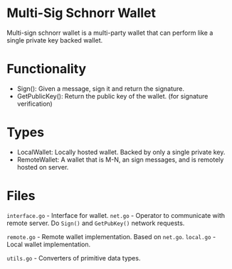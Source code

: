# Multi-Sig Schnorr Wallet

Multi-sign schnorr wallet is a multi-party wallet that can perform like a single private key backed wallet.

# Functionality

- Sign(): Given a message, sign it and return the signature.
- GetPublicKey(): Return the public key of the wallet. (for signature verification)

# Types

- LocalWallet: Locally hosted wallet. Backed by only a single private key.
- RemoteWallet: A wallet that is M-N, an sign messages, and is remotely hosted on server.

# Files

`interface.go` - Interface for wallet.
`net.go` - Operator to communicate with remote server. Do `Sign()` and `GetPubKey()` network requests.

`remote.go` - Remote wallet implementation. Based on `net.go`.
`local.go` - Local wallet implementation.

`utils.go` - Converters of primitive data types.